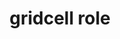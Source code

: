 ---
{
  "title": "gridcell role",
  "description": "A cell in a grid or treegrid.",
  "category": "aria",
  "keywords": [
    "gridcell role"
  ],
  "last_test_date": "2019-09-13",
  "test_results_url": "https://a11ysupport.io/tech/aria/gridcell_role",
  "test_url": "https://a11ysupport.io/tech/aria/gridcell_role",
  "stats": {
    "jaws": {
      "chrome": {
        "92": "a"
      },
      "edge": {
        "92": "a"
      },
      "ie": {
        "11": "a"
      },
      "firefox": {
        "76": "a"
      }
    },
    "narrator": {
      "edge": {
        "44": "y"
      }
    },
    "nvda": {
      "chrome": {
        "92": "a"
      },
      "edge": {
        "92": "a"
      },
      "firefox": {
        "76": "a"
      }
    },
    "talkback": {
      "and_chr": {
        "80": "y"
      }
    },
    "vo_ios": {
      "ios_saf": {
        "13.4.1": "a"
      }
    },
    "vo_macos": {
      "safari": {
        "13.1": "a"
      }
    },
    "orca": {
      "firefox": {
        "76": "a"
      }
    }
  },
  "links": {
    "ARIA spec for alert": "https://www.w3.org/TR/wai-aria-1.2/#gridcell"
  }
}
---